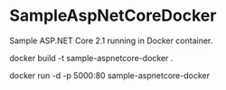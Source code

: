 # SampleAspNetCoreDocker
Sample ASP.NET Core 2.1 running in Docker container.


docker build -t sample-aspnetcore-docker .

docker run -d -p 5000:80 sample-aspnetcore-docker